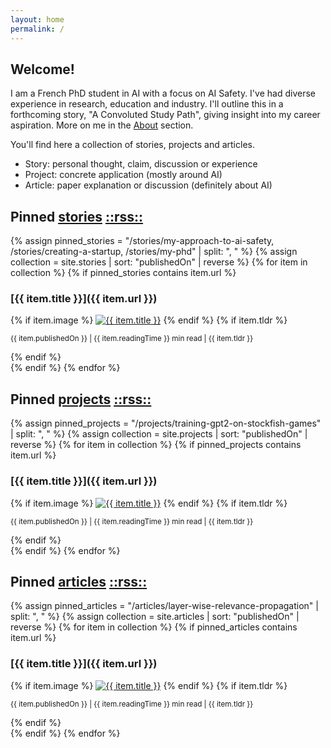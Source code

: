 ```yaml
---
layout: home
permalink: /
---
```


## Welcome!

I am a French PhD student in AI with a focus on AI Safety. I've had diverse experience in research, education and industry. 
I'll outline this in a forthcoming story, "A Convoluted Study Path", giving insight into my career aspiration. 
More on me in the [About](/about) section.

You'll find here a collection of stories, projects and articles.

- Story: personal thought, claim, discussion or experience 
- Project: concrete application (mostly around AI)
- Article: paper explanation or discussion (definitely about AI)

## Pinned [stories](/stories/)  [::rss::](/stories/feed.xml)

{% assign pinned_stories = "/stories/my-approach-to-ai-safety, /stories/creating-a-startup, /stories/my-phd" | split: ", " %}
{% assign collection = site.stories | sort: "publishedOn" | reverse %}
{% for item in collection %}
{% if pinned_stories contains item.url %}

### [{{ item.title }}]({{ item.url }})
<div class="thumbnail">
  {% if item.image %}
    <a href="{{ item.url }}"><img src="{{ item.image }}" alt="{{ item.title }}" class="thumbnail" /></a>
  {% endif %}
  {% if item.tldr %}
  <p class="tldr">
    <small class="date">{{ item.publishedOn }} </small><small>| {{ item.readingTime }} min read</small><small> | {{ item.tldr }}</small>
  </p>
  {% endif %}
</div>
{% endif %}
{% endfor %}

## Pinned [projects](/projects/) [::rss::](/projects/feed.xml)

{% assign pinned_projects = "/projects/training-gpt2-on-stockfish-games" | split: ", " %}
{% assign collection = site.projects | sort: "publishedOn" | reverse %}
{% for item in collection %}
{% if pinned_projects contains item.url %}

### [{{ item.title }}]({{ item.url }})
<div class="thumbnail">
  {% if item.image %}
    <a href="{{ item.url }}"><img src="{{ item.image }}" alt="{{ item.title }}" class="thumbnail" /></a>
  {% endif %}
  {% if item.tldr %}
  <p class="tldr">
    <small class="date">{{ item.publishedOn }} </small><small>| {{ item.readingTime }} min read</small><small> | {{ item.tldr }}</small>
  </p>
  {% endif %}
</div>
{% endif %}
{% endfor %}

## Pinned [articles](/articles/) [::rss::](/articles/feed.xml)

{% assign pinned_articles = "/articles/layer-wise-relevance-propagation" | split: ", " %}
{% assign collection = site.articles | sort: "publishedOn" | reverse %}
{% for item in collection %}
{% if pinned_articles contains item.url %}

### [{{ item.title }}]({{ item.url }})
<div class="thumbnail">
  {% if item.image %}
    <a href="{{ item.url }}"><img src="{{ item.image }}" alt="{{ item.title }}" class="thumbnail" /></a>
  {% endif %}
  {% if item.tldr %}
  <p class="tldr">
    <small class="date">{{ item.publishedOn }} </small><small>| {{ item.readingTime }} min read</small><small> | {{ item.tldr }}</small>
  </p>
  {% endif %}
</div>
{% endif %}
{% endfor %}
